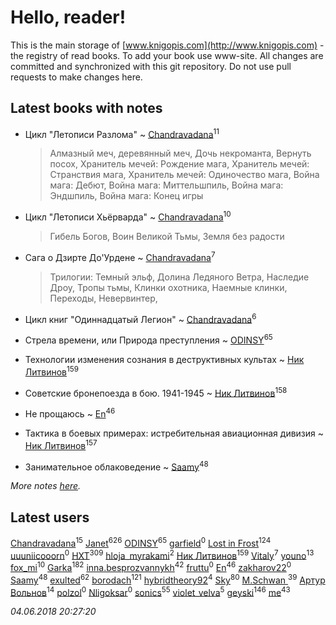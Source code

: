 # Hello, reader!
This is the main storage of [www.knigopis.com](http://www.knigopis.com) - the registry of read books.
To add your book use www-site. All changes are committed and synchronized with this git repository.
Do not use pull requests to make changes here.


## Latest books with notes
* Цикл "Летописи Разлома" ~ [Chandravadana](users/105/105866022348292919948-google)<sup>11</sup>
    > Алмазный меч, деревянный меч, Дочь некроманта, Вернуть посох, 
    > Хранитель мечей: Рождение мага, Хранитель мечей: Странствия мага,
    > Хранитель мечей: Одиночество мага, Война мага: Дебют,
    > Война мага: Миттельшпиль, Война мага: Эндшпиль,
    > Война мага: Конец игры

* Цикл "Летописи Хьёрварда" ~ [Chandravadana](users/105/105866022348292919948-google)<sup>10</sup>
    > Гибель Богов, Воин Великой Тьмы, Земля без радости

* Сага о Дзирте До'Урдене ~ [Chandravadana](users/105/105866022348292919948-google)<sup>7</sup>
    > Трилогии: Темный эльф, Долина Ледяного Ветра, Наследие Дроу, Тропы тьмы, Клинки охотника, Наемные клинки, Переходы, Невервинтер,

* Цикл книг "Одиннадцатый Легион" ~ [Chandravadana](users/105/105866022348292919948-google)<sup>6</sup>

* Стрела времени, или Природа преступления ~ [ODINSY](users/100/100978570902186865324-google)<sup>65</sup>

* Технологии изменения сознания в деструктивных культах ~ [Ник Литвинов](users/241/241974816-vkontakte)<sup>159</sup>

* Советские бронепоезда в бою. 1941-1945 ~ [Ник Литвинов](users/241/241974816-vkontakte)<sup>158</sup>

* Не прощаюсь ~ [En](users/333/333646551-vkontakte)<sup>46</sup>

* Тактика в боевых примерах: истребительная авиационная дивизия ~ [Ник Литвинов](users/241/241974816-vkontakte)<sup>157</sup>

* Занимательное облаковедение ~ [Saamy](users/115/115226508-vkontakte)<sup>48</sup>


_More notes [here](latest_books_with_notes.md)._


## Latest users
[Chandravadana](users/105/105866022348292919948-google)<sup>15</sup> 
[Janet](users/108/108113656204404967440-google)<sup>626</sup> 
[ODINSY](users/100/100978570902186865324-google)<sup>65</sup> 
[garfield](users/116/116551625573365168968-google)<sup>0</sup> 
[Lost in Frost](users/103/103293621948650602575-google)<sup>124</sup> 
[uuuniicooorn](users/131/131538796-vkontakte)<sup>0</sup> 
[HXT](users/100/100002563462782-facebook)<sup>309</sup> 
[hloja_myrakami](users/395/3951663-vkontakte)<sup>2</sup> 
[Ник Литвинов](users/241/241974816-vkontakte)<sup>159</sup> 
[Vitaly](users/109/109395490138181998437-google)<sup>7</sup> 
[youno](users/302/302928912-vkontakte)<sup>13</sup> 
[fox_mi](users/220/220022778-vkontakte)<sup>10</sup> 
[Garka](users/115/115753719718250012620-google)<sup>182</sup> 
[inna.besprozvannykh](users/733/73323849-yandex)<sup>42</sup> 
[fruttu](users/750/75094589-vkontakte)<sup>0</sup> 
[En](users/333/333646551-vkontakte)<sup>46</sup> 
[zakharov22](users/180/180565009-vkontakte)<sup>0</sup> 
[Saamy](users/115/115226508-vkontakte)<sup>48</sup> 
[exulted](users/100/100599204551896265722-google)<sup>62</sup> 
[borodach](users/157/15706320-vkontakte)<sup>121</sup> 
[hybridtheory92](users/288/28885974-vkontakte)<sup>4</sup> 
[Sky](users/118/118049897850017649660-google)<sup>80</sup> 
[M.Schwan ](users/101/101892939810731181399-google)<sup>39</sup> 
[Артур Вольнов](users/225/225880893-vkontakte)<sup>14</sup> 
[polzol](users/282/282894213-vkontakte)<sup>0</sup> 
[Nligoksar](users/114/114047334060763798292-google)<sup>0</sup> 
[sonics](users/588/5880221-vkontakte)<sup>55</sup> 
[violet_velva](users/116/116961712580551399099-google)<sup>5</sup> 
[geyski](users/221/221959664-vkontakte)<sup>146</sup> 
[me](users/381/381417697-yandex)<sup>43</sup> 


_04.06.2018 20:27:20_
